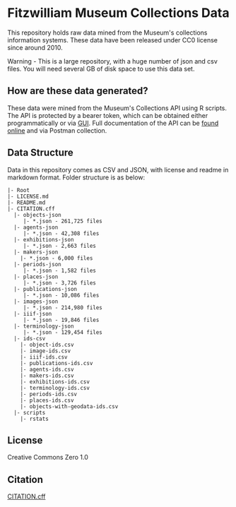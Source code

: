 # Fitzwilliam Museum Collections Data

This repository holds raw data mined from the Museum's collections information systems. These data have been released under CC0 license since around 2010.

Warning - This is a large repository, with a huge number of json and csv files. You will need several GB of disk space to use this data set.

## How are these data generated?

These data were mined from the Museum's Collections API using R scripts. 
The API is protected by a bearer token, which can be obtained either 
programmatically or via [GUI](https://data.fitzmuseum.cam.ac.uk/api/). 
Full documentation of the API can be [found 
online](https://data.fitzmuseum.cam.ac.uk/api/v1/docs) and via Postman 
collection.

## Data Structure

Data in this repository comes as CSV and JSON, with license and readme in markdown format. Folder structure is as below:

```
|- Root
|- LICENSE.md
|- README.md
|- CITATION.cff
  |- objects-json
     |- *.json - 261,725 files
  |- agents-json  
     |- *.json - 42,308 files
  |- exhibitions-json
     |- *.json - 2,663 files
  |- makers-json
    |- *.json - 6,000 files
  |- periods-json
     |- *.json - 1,582 files
  |- places-json
     |- *.json - 3,726 files
  |- publications-json
     |- *.json - 10,086 files
  |- images-json
     |- *.json - 214,980 files
  |- iiif-json
     |- *.json - 19,846 files
  |- terminology-json
     |- *.json - 129,454 files
  |- ids-csv
    |- object-ids.csv
    |- image-ids.csv
    |- iiif-ids.csv
    |- publications-ids.csv
    |- agents-ids.csv
    |- makers-ids.csv
    |- exhibitions-ids.csv
    |- terminology-ids.csv
    |- periods-ids.csv
    |- places-ids.csv
    |- objects-with-geodata-ids.csv
  |- scripts
    |- rstats
```

## License

Creative Commons Zero 1.0

## Citation

[CITATION.cff](CITATION.cff)
